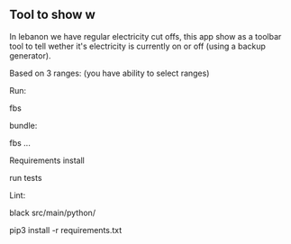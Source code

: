 ## Tool to show w

In lebanon we have regular electricity cut offs, this app show as a toolbar tool to tell wether it's electricity is currently on or off (using a backup generator).

Based on 3 ranges: (you have ability to select ranges)


Run:

fbs

bundle:

fbs ...

Requirements install

run tests

Lint:

black src/main/python/

pip3 install -r requirements.txt